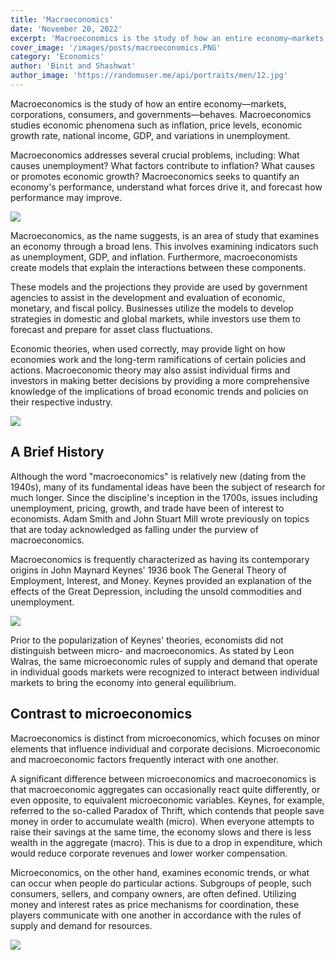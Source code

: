 ```yaml
---
title: 'Macroeconomics'
date: 'November 20, 2022'
excerpt: 'Macroeconomics is the study of how an entire economy—markets, corporations, consumers, and governments—behaves.'
cover_image: '/images/posts/macroeconomics.PNG'
category: 'Economics'
author: 'Binit and Shashwat'
author_image: 'https://randomuser.me/api/portraits/men/12.jpg'
---
```


Macroeconomics is the study of how an entire economy—markets, corporations, consumers, and governments—behaves. Macroeconomics studies economic phenomena such as inflation, price levels, economic growth rate, national income, GDP, and variations in unemployment.

Macroeconomics addresses several crucial problems, including: What causes unemployment? What factors contribute to inflation? What causes or promotes economic growth? Macroeconomics seeks to quantify an economy's performance, understand what forces drive it, and forecast how performance may improve.

![](https://images2.imgbox.com/0c/74/9joTONuY_o.png)

Macroeconomics, as the name suggests, is an area of study that examines an economy through a broad lens. This involves examining indicators such as unemployment, GDP, and inflation. Furthermore, macroeconomists create models that explain the interactions between these components.

These models and the projections they provide are used by government agencies to assist in the development and evaluation of economic, monetary, and fiscal policy. Businesses utilize the models to develop strategies in domestic and global markets, while investors use them to forecast and prepare for asset class fluctuations.

Economic theories, when used correctly, may provide light on how economies work and the long-term ramifications of certain policies and actions. Macroeconomic theory may also assist individual firms and investors in making better decisions by providing a more comprehensive knowledge of the implications of broad economic trends and policies on their respective industry.

![](https://images2.imgbox.com/de/c0/ixSwN7HO_o.png)

## A Brief History 

Although the word "macroeconomics" is relatively new (dating from the 1940s), many of its fundamental ideas have been the subject of research for much longer. Since the discipline's inception in the 1700s, issues including unemployment, pricing, growth, and trade have been of interest to economists. Adam Smith and John Stuart Mill wrote previously on topics that are today acknowledged as falling under the purview of macroeconomics.

Macroeconomics is frequently characterized as having its contemporary origins in John Maynard Keynes' 1936 book The General Theory of Employment, Interest, and Money. Keynes provided an explanation of the effects of the Great Depression, including the unsold commodities and unemployment.

![](https://images2.imgbox.com/50/a4/EDBRNRql_o.png)

Prior to the popularization of Keynes' theories, economists did not distinguish between micro- and macroeconomics. As stated by Leon Walras, the same microeconomic rules of supply and demand that operate in individual goods markets were recognized to interact between individual markets to bring the economy into general equilibrium.

## Contrast to microeconomics

Macroeconomics is distinct from microeconomics, which focuses on minor elements that influence individual and corporate decisions. Microeconomic and macroeconomic factors frequently interact with one another.

A significant difference between microeconomics and macroeconomics is that macroeconomic aggregates can occasionally react quite differently, or even opposite, to equivalent microeconomic variables. Keynes, for example, referred to the so-called Paradox of Thrift, which contends that people save money in order to accumulate wealth (micro). When everyone attempts to raise their savings at the same time, the economy slows and there is less wealth in the aggregate (macro). This is due to a drop in expenditure, which would reduce corporate revenues and lower worker compensation.

Microeconomics, on the other hand, examines economic trends, or what can occur when people do particular actions. Subgroups of people, such consumers, sellers, and company owners, are often defined. Utilizing money and interest rates as price mechanisms for coordination, these players communicate with one another in accordance with the rules of supply and demand for resources.

![](https://images2.imgbox.com/5c/3b/KfzRFSt0_o.png)
